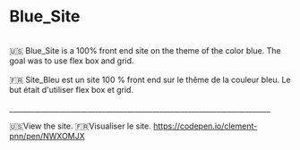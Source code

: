# Blue_Site
<br>
🇺🇸 Blue_Site is a 100% front end site on the theme of the color blue. The goal was to use flex box and grid.
<br>
<br>
🇫🇷 Site_Bleu est un site 100 % front end sur le thême de la couleur bleu. Le but était d'utiliser flex box et grid.
<br>
<br>
_________________________________________________________________________
<br>

🇺🇸View the site. 🇫🇷Visualiser le site. <a href="https://codepen.io/clement-pnn/pen/NWXOMJX">https://codepen.io/clement-pnn/pen/NWXOMJX<a>

